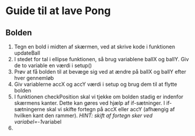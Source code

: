 # Guide til at lave Pong

## Bolden
1. Tegn en bold i midten af skærmen, ved at skrive kode i funktionen updateBall
2. I stedet for tal i ellipse funktionen, så brug variablene ballX og ballY. Giv de to variable en værdi i setup()
3. Prøv at få bolden til at bevæge sig ved at ændre på ballX og ballY efter hver gennemløb
4. Giv variablerne accX og accY værdi i setup og brug dem til at flytte bolden
5. I funktionen checkPosition skal vi tjekke om bolden stadig er indenfor skærmens kanter. Dette kan gøres ved hjælp af if-sætninger. I if-sætningerne skal vi skifte fortegn på accX eller accY (afhængig af hvilken kant den rammer). 
 *HINT: skift af fortegn sker ved variabel=-1*variabel
6. 
